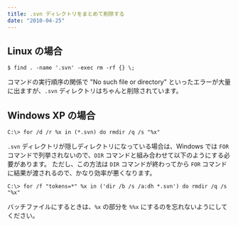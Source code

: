 ```yaml
---
title: .svn ディレクトリをまとめて削除する
date: "2010-04-25"
---
```


Linux の場合
----

~~~
$ find . -name '.svn' -exec rm -rf {} \;
~~~

コマンドの実行順序の関係で "No such file or directory" といったエラーが大量に出ますが、`.svn` ディレクトリはちゃんと削除されています。


Windows XP の場合
----

~~~
C:\> for /d /r %x in (*.svn) do rmdir /q /s "%x"
~~~

`.svn` ディレクトリが隠しディレクトリになっている場合は、Windows では `FOR` コマンドで列挙されないので、`DIR` コマンドと組み合わせて以下のようにする必要があります。
ただし、この方法は `DIR` コマンドが終わってから `FOR` コマンドに結果が渡されるので、かなり効率が悪くなります。

~~~
C:\> for /f "tokens=*" %x in ('dir /b /s /a:dh *.svn') do rmdir /q /s "%x"
~~~

バッチファイルにするときは、`%x` の部分を `%%x` にするのを忘れないようにしてください。

